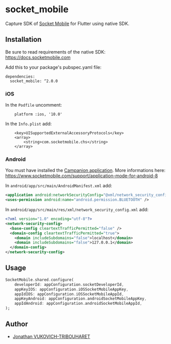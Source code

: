 # socket_mobile

Capture SDK of [Socket Mobile](https://www.socketmobile.com) for Flutter using native SDK.

## Installation

Be sure to read requirements of the native SDK:
https://docs.socketmobile.com

Add this to your package's pubspec.yaml file:

```
dependencies:
  socket_mobile: ^2.0.0
```

### iOS

In the `Podfile` uncomment:

```
    platform :ios, '10.0'
```

In the `Info.plist` add:

```
	<key>UISupportedExternalAccessoryProtocols</key>
	<array>
		<string>com.socketmobile.chs</string>
	</array>
```

### Android

You must have installed the [Campanion application](https://play.google.com/store/apps/details?id=com.socketmobile.companion).
More informations here: https://www.socketmobile.com/support/application-mode-for-android-8

In `android/app/src/main/AndroidManifest.xml` add:

```xml
<application android:networkSecurityConfig="@xml/network_security_config">
<uses-permission android:name="android.permission.BLUETOOTH" />
```

In `android/app/src/main/res/xml/network_security_config.xml` add:

```xml
<?xml version="1.0" encoding="utf-8"?>
<network-security-config>
  <base-config cleartextTrafficPermitted="false" />
  <domain-config cleartextTrafficPermitted="true">
    <domain includeSubdomains="false">localhost</domain>
    <domain includeSubdomains="false">127.0.0.1</domain>
  </domain-config>
</network-security-config>
```

## Usage

```dart
SocketMobile.shared.configure(
	developerId: appConfiguration.socketDeveloperId,
	appKeyIOS: appConfiguration.iOSSocketMobileAppKey,
	appIdIOS: appConfiguration.iOSSocketMobileAppId,
	appKeyAndroid: appConfiguration.androidSocketMobileAppKey,
	appIdAndroid: appConfiguration.androidSocketMobileAppId,
);
```

## Author

- [Jonathan VUKOVICH-TRIBOUHARET](https://github.com/jonathantribouharet)
